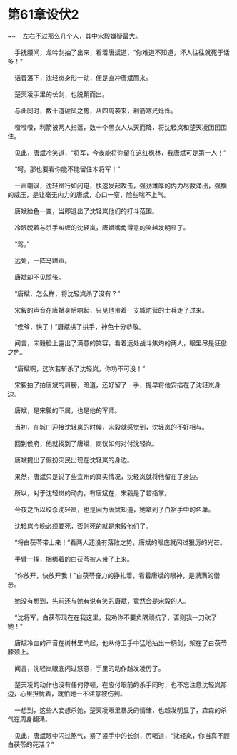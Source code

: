 # 第61章设伏2
~~&nbsp;&nbsp;&nbsp;&nbsp;左右不过那么几个人，其中宋毅嫌疑最大。<br><br>&nbsp;&nbsp;&nbsp;&nbsp;手抚腰间，龙吟剑抽了出来，看着唐斌道，“你难道不知道，坏人往往就死于话多！”<br><br>&nbsp;&nbsp;&nbsp;&nbsp;话音落下，沈轻岚身形一动，便是直冲唐斌而来。<br><br>&nbsp;&nbsp;&nbsp;&nbsp;楚天凌手里的长剑，也脱鞘而出。<br><br>&nbsp;&nbsp;&nbsp;&nbsp;与此同时，数十道破风之势，从四周袭来，利箭寒光烁烁。<br><br>&nbsp;&nbsp;&nbsp;&nbsp;噔噔噔，利箭被两人扫落，数十个黑衣人从天而降，将沈轻岚和楚天凌团团围住。<br><br>&nbsp;&nbsp;&nbsp;&nbsp;见此，唐斌冷笑道，“将军，今夜能将你留在这红枫林，我唐斌可是第一人！”<br><br>&nbsp;&nbsp;&nbsp;&nbsp;“呵。那也要看你能不能留住本将军！”<br><br>&nbsp;&nbsp;&nbsp;&nbsp;一声嘲讽，沈轻岚行如闪电，快速发起攻击，强劲雄厚的内力尽数涌出，强横的威压，是让毫无内力的唐斌，心口一窒，险些喘不上气。<br><br>&nbsp;&nbsp;&nbsp;&nbsp;唐斌脸色一变，当即退出了沈轻岚他们的打斗范围。<br><br>&nbsp;&nbsp;&nbsp;&nbsp;冷眼睨着与杀手纠缠的沈轻岚，唐斌嘴角得意的笑越发明显了。<br><br>&nbsp;&nbsp;&nbsp;&nbsp;“驾。”<br><br>&nbsp;&nbsp;&nbsp;&nbsp;远处，一阵马蹄声。<br><br>&nbsp;&nbsp;&nbsp;&nbsp;唐斌却不见慌张。<br><br>&nbsp;&nbsp;&nbsp;&nbsp;“唐斌，怎么样，将沈轻岚杀了没有？”<br><br>&nbsp;&nbsp;&nbsp;&nbsp;宋毅的声音在唐斌身后响起，只见他带着一支城防营的士兵走了过来。<br><br>&nbsp;&nbsp;&nbsp;&nbsp;“侯爷，快了！”唐斌拱了拱手，神色十分恭敬。<br><br>&nbsp;&nbsp;&nbsp;&nbsp;闻言，宋毅脸上露出了满意的笑容，看着远处战斗焦灼的两人，眼里尽是狂傲之色。<br><br>&nbsp;&nbsp;&nbsp;&nbsp;“唐斌啊，这次若斩杀了沈轻岚，你功不可没！”<br><br>&nbsp;&nbsp;&nbsp;&nbsp;宋毅拍了拍唐斌的肩膀，暗道，还好留了一手，提早将他安插在了沈轻岚身边。<br><br>&nbsp;&nbsp;&nbsp;&nbsp;唐斌，是宋毅的下属，也是他的军师。<br><br>&nbsp;&nbsp;&nbsp;&nbsp;当初，在城门迎接沈轻岚的时候，宋毅就感觉到，沈轻岚的不好相与。<br><br>&nbsp;&nbsp;&nbsp;&nbsp;回到侯府，他就找到了唐斌，商议如何对付沈轻岚。<br><br>&nbsp;&nbsp;&nbsp;&nbsp;唐斌提出了假扮灾民出现在沈轻岚的身边。<br><br>&nbsp;&nbsp;&nbsp;&nbsp;果然，唐斌只是说了些宜州的真实情况，沈轻岚就将他留在了身边。<br><br>&nbsp;&nbsp;&nbsp;&nbsp;所以，对于沈轻岚的动向，有唐斌在，宋毅是了若指掌。<br><br>&nbsp;&nbsp;&nbsp;&nbsp;今夜之所以绞杀沈轻岚，也是因为唐斌知道，她拿到了白裕手中的名单。<br><br>&nbsp;&nbsp;&nbsp;&nbsp;沈轻岚今晚必须要死，否则死的就是宋毅他们了。<br><br>&nbsp;&nbsp;&nbsp;&nbsp;“将白茯苓带上来！”看两人还没有落败之势，唐斌的眼底就闪过狠厉的光芒。<br><br>&nbsp;&nbsp;&nbsp;&nbsp;手臂一挥，捆绑着的白茯苓被人带了上来。<br><br>&nbsp;&nbsp;&nbsp;&nbsp;“你放开，快放开我！”白茯苓奋力的挣扎着，看着唐斌的眼神，是满满的憎恶。<br><br>&nbsp;&nbsp;&nbsp;&nbsp;她没有想到，先前还与她有说有笑的唐斌，竟然会是宋毅的人。<br><br>&nbsp;&nbsp;&nbsp;&nbsp;“沈将军，白茯苓现在在我这里，我劝你不要负隅顽抗了，否则我一刀砍了她！”<br><br>&nbsp;&nbsp;&nbsp;&nbsp;唐斌冷血的声音在树林里响起，他从侍卫手中猛地抽出一柄剑，架在了白茯苓脖颈上。<br><br>&nbsp;&nbsp;&nbsp;&nbsp;闻言，沈轻岚眼底闪过怒意，手里的动作越发凌厉了。<br><br>&nbsp;&nbsp;&nbsp;&nbsp;楚天凌的动作也没有任何停顿，在应付眼前的杀手同时，也不忘注意沈轻岚那边，心里担忧着，就怕她一不注意被伤到。<br><br>&nbsp;&nbsp;&nbsp;&nbsp;一想到，这些人妄想杀她，楚天凌眼里暴戾的情绪，也越发明显了，森森的杀气在周身翻涌。<br><br>&nbsp;&nbsp;&nbsp;&nbsp;见此，唐斌眼中闪过煞气，紧了紧手中的长剑，厉喝道，“沈轻岚，你当真不顾白茯苓的死活？”<br><br>
                    

<script>_fwqdsqadxfw()</script>
<div><script>_dfwf1dw();</script></div>
<div><script>_dfwf1agdw();</script></div>
                
